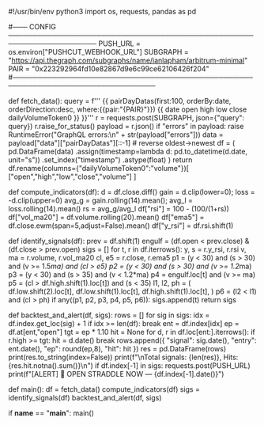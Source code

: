 #!/usr/bin/env python3
import os, requests, pandas as pd

#─── CONFIG ────────────────────────────────────────────────────────────────────
PUSH_URL = os.environ["PUSHCUT_WEBHOOK_URL"]
SUBGRAPH = "https://api.thegraph.com/subgraphs/name/ianlapham/arbitrum-minimal"
PAIR     = "0x223292964fd10e82867d9e6c99ce62106426f204"
#───────────────────────────────────────────────────────────────────────────────

def fetch_data():
    query = f'''
    {{
      pairDayDatas(first:100, orderBy:date, orderDirection:desc,
                   where:{{pair:"{PAIR}"}}) {{
        date open high low close dailyVolumeToken0
      }}
    }}'''
    r = requests.post(SUBGRAPH, json={"query": query})
    r.raise_for_status()
    payload = r.json()
    if "errors" in payload:
        raise RuntimeError("GraphQL errors:\n" + str(payload["errors"]))
    data = payload["data"]["pairDayDatas"][::-1]  # reverse oldest→newest
    df = (
        pd.DataFrame(data)
          .assign(timestamp=lambda d: pd.to_datetime(d.date, unit="s"))
          .set_index("timestamp")
          .astype(float)
    )
    return df.rename(columns={"dailyVolumeToken0":"volume"})[
        ["open","high","low","close","volume"]
    ]

def compute_indicators(df):
    d      = df.close.diff()
    gain   = d.clip(lower=0); loss = -d.clip(upper=0)
    avg_g  = gain.rolling(14).mean(); avg_l = loss.rolling(14).mean()
    rs     = avg_g/avg_l
    df["rsi"]      = 100 - (100/(1+rs))
    df["vol_ma20"] = df.volume.rolling(20).mean()
    df["ema5"]     = df.close.ewm(span=5,adjust=False).mean()
    df["y_rsi"]    = df.rsi.shift(1)

def identify_signals(df):
    prev   = df.shift(1)
    engulf = (df.open < prev.close) & (df.close > prev.open)
    sigs   = []
    for t, r in df.iterrows():
        y, s   = r.y_rsi, r.rsi
        v, ma  = r.volume, r.vol_ma20
        cl, e5 = r.close, r.ema5
        p1 = (y < 30) and (s > 30) and (v >= 1.5*ma) and (cl > e5)
        p2 = (y < 30) and (s > 30) and (v >= 1.2*ma)
        p3 = (y < 30) and (s > 35) and (v < 1.2*ma)
        p4 = engulf.loc[t] and (v >= ma)
        p5 = (cl > df.high.shift(1).loc[t]) and (s < 35)
        l1, l2, ph = (
            df.low.shift(2).loc[t],
            df.low.shift(1).loc[t],
            df.high.shift(1).loc[t],
        )
        p6 = (l2 < l1) and (cl > ph)
        if any((p1, p2, p3, p4, p5, p6)):
            sigs.append(t)
    return sigs

def backtest_and_alert(df, sigs):
    rows = []
    for sig in sigs:
        idx = df.index.get_loc(sig) + 1
        if idx >= len(df): break
        ent = df.index[idx]
        ep  = df.at[ent,"open"]
        tgt = ep * 1.10
        hit = None
        for d, r in df.loc[ent:].iterrows():
            if r.high >= tgt:
                hit = d.date()
                break
        rows.append({
            "signal": sig.date(),
            "entry": ent.date(),
            "ep": round(ep,8),
            "hit": hit
        })
    res = pd.DataFrame(rows)
    print(res.to_string(index=False))
    print(f"\nTotal signals: {len(res)}, Hits: {res.hit.notna().sum()}\n")
    if df.index[-1] in sigs:
        requests.post(PUSH_URL)
        print(f"[ALERT] 🚀 OPEN STRADDLE NOW — {df.index[-1].date()}")

def main():
    df   = fetch_data()
    compute_indicators(df)
    sigs = identify_signals(df)
    backtest_and_alert(df, sigs)

if __name__ == "__main__":
    main()
